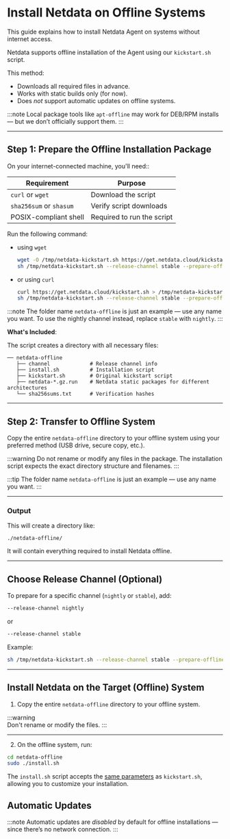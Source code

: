 # Install Netdata on Offline Systems

This guide explains how to install Netdata Agent on systems without internet access.

Netdata supports offline installation of the Agent using our `kickstart.sh` script.

This method:

- Downloads all required files in advance.
- Works with static builds only (for now).
- Does *not* support automatic updates on offline systems.

:::note
Local package tools like `apt-offline` may work for DEB/RPM installs — but we don’t officially support them.
:::

---

## Step 1: Prepare the Offline Installation Package

On your internet-connected machine, you'll need::

| Requirement             | Purpose                    |
|-------------------------|----------------------------|
| `curl` or `wget`        | Download the script        |
| `sha256sum` or `shasum` | Verify script downloads    |
| POSIX-compliant shell   | Required to run the script |

Run the following command:

- using `wget`
  ```bash
  wget -O /tmp/netdata-kickstart.sh https://get.netdata.cloud/kickstart.sh
  sh /tmp/netdata-kickstart.sh --release-channel stable --prepare-offline-install-source ./netdata-offline
  ```
- or using `curl`
  ```bash
  curl https://get.netdata.cloud/kickstart.sh > /tmp/netdata-kickstart.sh
  sh /tmp/netdata-kickstart.sh --release-channel stable --prepare-offline-install-source ./netdata-offline
  ```

:::note
The folder name `netdata-offline` is just an example — use any name you want.
To use the nightly channel instead, replace `stable` with `nightly`.
:::

**What's Included**:

The script creates a directory with all necessary files:

```
── netdata-offline
   ├── channel             # Release channel info
   ├── install.sh          # Installation script
   ├── kickstart.sh        # Original kickstart script
   ├── netdata-*.gz.run    # Netdata static packages for different architectures
   └── sha256sums.txt      # Verification hashes
```

---

## Step 2: Transfer to Offline System

Copy the entire `netdata-offline` directory to your offline system using your preferred method (USB drive, secure copy, etc.).

:::warning 
Do not rename or modify any files in the package.
The installation script expects the exact directory structure and filenames.
:::

:::tip
The folder name `netdata-offline` is just an example — use any name you want.
:::

---

### Output

This will create a directory like:

```
./netdata-offline/
```

It will contain everything required to install Netdata offline.

---

## Choose Release Channel (Optional)

To prepare for a specific channel (`nightly` or `stable`), add:

```bash
--release-channel nightly
```

or

```bash
--release-channel stable
```

Example:

```bash
sh /tmp/netdata-kickstart.sh --release-channel stable --prepare-offline-install-source ./netdata-offline
```

---

## Install Netdata on the Target (Offline) System

1. Copy the entire `netdata-offline` directory to your offline system.

:::warning  
Don't rename or modify the files.
:::

---

2. On the offline system, run:

```bash
cd netdata-offline
sudo ./install.sh
```

The `install.sh` script accepts the [same parameters](/packaging/installer/methods/kickstart.md#optional-parameters-for-kickstartsh) as `kickstart.sh`, allowing you to customize your installation.

## Automatic Updates

:::note 
Automatic updates are *disabled* by default for offline installations — since there’s no network connection.
:::